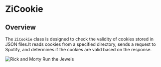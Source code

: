 # ZiCookie

## Overview

The `ZiCookie` class is designed to check the validity of cookies stored in JSON files.It reads cookies from a specified directory, sends a request to Spotify, 
and determines if the cookies are valid based on the response.

![Rick and Morty Run the Jewels](https://media1.tenor.com/m/h305frFnuesAAAAC/rick-and-morty-run-the-jewels.gif)
